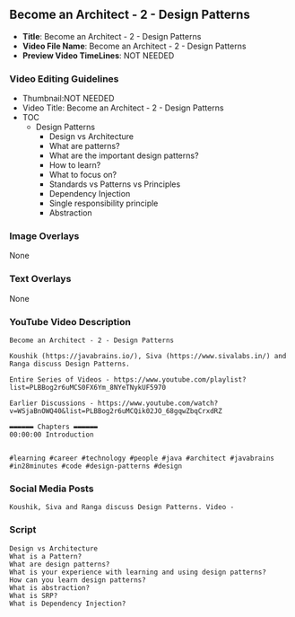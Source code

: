 ## Become an Architect - 2 - Design Patterns

- **Title**: Become an Architect - 2 - Design Patterns
- **Video File Name**: Become an Architect - 2 - Design Patterns
- **Preview Video TimeLines**: NOT NEEDED

### Video Editing Guidelines

- Thumbnail:NOT NEEDED
- Video Title: Become an Architect - 2 - Design Patterns
- TOC
	- Design Patterns
		- Design vs Architecture
		- What are patterns?
		- What are the important design patterns?
		- How to learn?
		- What to focus on?
		- Standards vs Patterns vs Principles
		- Dependency Injection
		- Single responsibility principle
		- Abstraction

### Image Overlays

None

### Text Overlays

None

### YouTube Video Description

```
Become an Architect - 2 - Design Patterns

Koushik (https://javabrains.io/), Siva (https://www.sivalabs.in/) and Ranga discuss Design Patterns.

Entire Series of Videos - https://www.youtube.com/playlist?list=PLBBog2r6uMCS0FX6Ym_8NYeTNykUF5970

Earlier Discussions - https://www.youtube.com/watch?v=WSjaBnOWQ40&list=PLBBog2r6uMCQik02JO_68gqwZbqCrxdRZ

▬▬▬▬▬▬ Chapters ▬▬▬▬▬▬ 
00:00:00 Introduction


#learning #career #technology #people #java #architect #javabrains #in28minutes #code #design-patterns #design
```

### Social Media Posts


```
Koushik, Siva and Ranga discuss Design Patterns. Video - 
```

### Script

```
Design vs Architecture
What is a Pattern?
What are design patterns?
What is your experience with learning and using design patterns?
How can you learn design patterns?
What is abstraction?
What is SRP?
What is Dependency Injection?
```